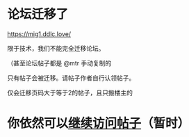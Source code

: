 # 论坛迁移了

https://mig1.ddlc.love/

限于技术，我们不能完全迁移论坛。

（甚至论坛帖子都是 @mtr 手动复制的

只有帖子会被迁移。请帖子作者自行认领帖子。

仅会迁移页码大于等于2的帖子，且只搬楼主的

# 你依然可以[继续访问帖子](http://discuss.ddlc.top/forum.php)（暂时）